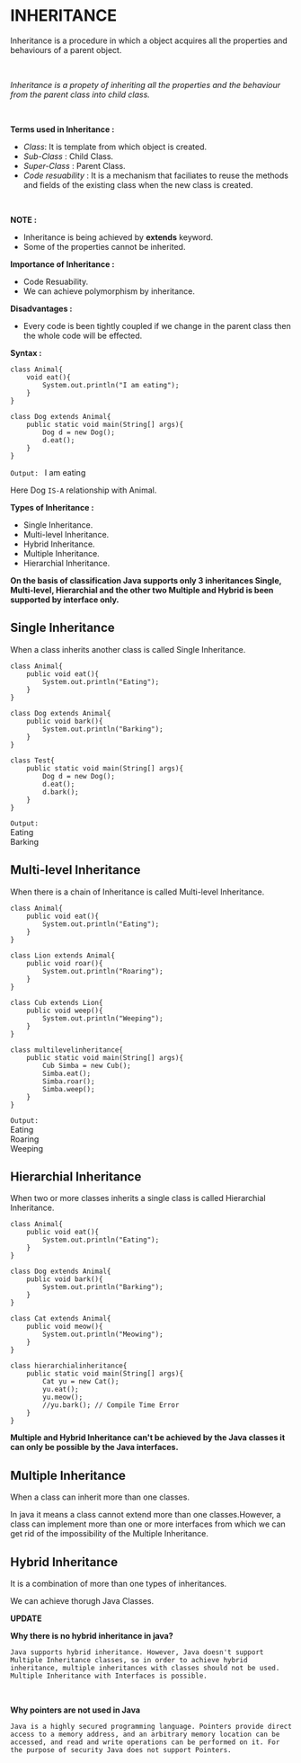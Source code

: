 # INHERITANCE

Inheritance is a procedure in which a object acquires all the properties and behaviours of a parent object.

<br>

_Inheritance is a propety of inheriting all the properties and the behaviour from the parent class into child class._

<br>

**Terms used in Inheritance :**

 * *Class*: It is template from which object is created.
 * *Sub-Class* : Child Class.
 * *Super-Class* : Parent Class.
 * *Code resuability* : It is a mechanism that faciliates to reuse the methods and fields of the existing class when the new class is created.

<br>

**NOTE :**

* Inheritance is being achieved by **extends** keyword.
* Some of the properties cannot be inherited.

**Importance of Inheritance :**

* Code Resuability.
* We can achieve polymorphism by inheritance.

**Disadvantages :**

* Every code is been tightly coupled if we change in the parent class then the whole code will be effected.

**Syntax :**

```
class Animal{
    void eat(){
        System.out.println("I am eating");
    }
}

class Dog extends Animal{
    public static void main(String[] args){
        Dog d = new Dog();
        d.eat();
    }
}
```

```Output: ``` I am eating

Here Dog ```IS-A``` relationship with Animal.

**Types of Inheritance :**

* Single Inheritance.
* Multi-level Inheritance.
* Hybrid Inheritance.
* Multiple Inheritance.
* Hierarchial Inheritance.

**On the basis of classification Java supports only 3 inheritances Single, Multi-level, Hierarchial and the other two Multiple and Hybrid is been supported by interface only.**

## Single Inheritance

When a class inherits another class is called Single Inheritance.

```
class Animal{
    public void eat(){
        System.out.println("Eating");
    }
}

class Dog extends Animal{
    public void bark(){
        System.out.println("Barking");
    }
}

class Test{
    public static void main(String[] args){
        Dog d = new Dog();
        d.eat();
        d.bark();
    }
}
```

```Output:``` <br>
Eating <br>
Barking

## Multi-level Inheritance

When there is a chain of Inheritance is called Multi-level Inheritance.

```
class Animal{
    public void eat(){
        System.out.println("Eating");
    }
}

class Lion extends Animal{
    public void roar(){
        System.out.println("Roaring");
    }
}

class Cub extends Lion{
    public void weep(){
        System.out.println("Weeping");
    }
}

class multilevelinheritance{
    public static void main(String[] args){
        Cub Simba = new Cub();
        Simba.eat();
        Simba.roar();
        Simba.weep();
    }
}
```

```Output:``` <br>
Eating<br>
Roaring<br>
Weeping<br>

## Hierarchial Inheritance

When two or more classes inherits a single class is called Hierarchial Inheritance.

```
class Animal{
    public void eat(){
        System.out.println("Eating");
    }
}

class Dog extends Animal{
    public void bark(){
        System.out.println("Barking");
    }
}

class Cat extends Animal{
    public void meow(){
        System.out.println("Meowing");
    }
}

class hierarchialinheritance{
    public static void main(String[] args){
        Cat yu = new Cat();
        yu.eat();
        yu.meow();
        //yu.bark(); // Compile Time Error
    }
}
```

**Multiple and Hybrid Inheritance can't be achieved by the Java classes it can only be possible by the Java interfaces.**

## Multiple Inheritance

When a class can inherit more than one classes. <br>

In java it means a class cannot extend more than one classes.However, a class can implement more than one or more interfaces from which we can get rid of the impossibility of the Multiple Inheritance.

## Hybrid Inheritance

It is a combination of more than one types of inheritances. 

We can achieve thorugh Java Classes.

**UPDATE**


**Why there is no hybrid inheritance in java?** <br>

```
Java supports hybrid inheritance. However, Java doesn't support Multiple Inheritance classes, so in order to achieve hybrid inheritance, multiple inheritances with classes should not be used. Multiple Inheritance with Interfaces is possible.
```

<br>

**Why pointers are not used in Java** <br>

```
Java is a highly secured programming language. Pointers provide direct access to a memory address, and an arbitrary memory location can be accessed, and read and write operations can be performed on it. For the purpose of security Java does not support Pointers.
```